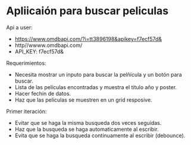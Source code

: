 # Apliicaión para buscar peliculas

Api a user:
- https://www.omdbapi.com/?i=tt3896198&apikey=f7ecf57d&
- http//wwww.omdbapi.com/
- API_KEY: f7ecf57d&

Requerimientos:
- Necesita mostrar un inputo para buscar la pelñícula y un botón para buscar.
- Lista de las películas encontradas y muestra el titulo año y poster.
- Hacer fechin de datos.
- Haz que las peliculas se muestren en un grid resposive.

Primer iteración:
- Evitar que se haga la misma busqueda dos veces seguidas.
- Haz que la busqueda se haga automaticamente al escribir.
- Evita que se haga la busqueda continuamente al escribir (debounce).
